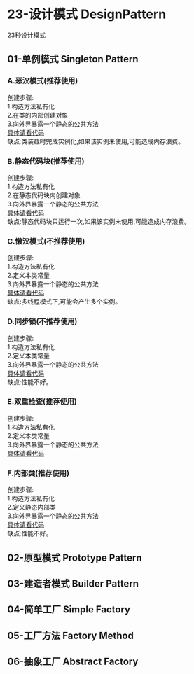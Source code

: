 # 23-设计模式 DesignPattern
23种设计模式
## 01-单例模式 Singleton Pattern
### A.恶汉模式(推荐使用)
创建步骤:</br>
  1.构造方法私有化</br>
  2.在类的内部创建对象</br>
  3.向外界暴露一个静态的公共方法</br>
   <a href="https://github.com/Zinner2/23-DesignPattern/tree/master/01-Singleton%20Pattern/src/com/jj/hungryman">具体请看代码</a></br>
缺点:类装载时完成实例化,如果该实例未使用,可能造成内存浪费。

### B.静态代码块(推荐使用)
创建步骤:</br>
  1.构造方法私有化</br>
  2.在静态代码块内创建对象</br>
  3.向外界暴露一个静态的公共方法</br>
   <a href="https://github.com/Zinner2/23-DesignPattern/tree/master/01-Singleton%20Pattern/src/com/jj/staticblock">具体请看代码</a></br>
缺点:静态代码块只运行一次,如果该实例未使用,可能造成内存浪费。

### C.懒汉模式(不推荐使用)
创建步骤:</br>
  1.构造方法私有化</br>
  2.定义本类常量</br>
  3.向外界暴露一个静态的公共方法</br>
  <a href="https://github.com/Zinner2/23-DesignPattern/tree/master/01-Singleton%20Pattern/src/com/jj/lazyman">具体请看代码</a></br>
缺点:多线程模式下,可能会产生多个实例。

### D.同步锁(不推荐使用)
创建步骤:</br>
  1.构造方法私有化</br>
  2.定义本类常量</br>
  3.向外界暴露一个静态的公共方法</br>
  <a href="https://github.com/Zinner2/23-DesignPattern/tree/master/01-Singleton%20Pattern/src/com/jj/synchronouslock">具体请看代码</a></br>
缺点:性能不好。
### E.双重检查(推荐使用)
  创建步骤:</br>
  1.构造方法私有化</br>
  2.定义本类常量</br>
  3.向外界暴露一个静态的公共方法</br>
  <a href="https://github.com/Zinner2/23-DesignPattern/tree/master/01-Singleton%20Pattern/src/com/jj/doublecheck">具体请看代码</a></br>
### F.内部类(推荐使用)
创建步骤:</br>
  1.构造方法私有化</br>
  2.定义静态内部类</br>
  3.向外界暴露一个静态的公共方法</br>
  <a href="https://github.com/Zinner2/23-DesignPattern/tree/master/01-Singleton%20Pattern/src/com/jj/innerclass">具体请看代码</a></br>
缺点:性能不好。
## 02-原型模式 Prototype Pattern

## 03-建造者模式 Builder Pattern

## 04-简单工厂 Simple Factory

## 05-工厂方法 Factory Method

## 06-抽象工厂 Abstract Factory
